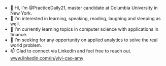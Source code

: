 - 👋 Hi, I’m @PracticeDaily21, master candidate at Columbia University in New York.
- 👀 I’m interested in learning, speaking, reading, laughing and sleeping as well.
- 🌱 I’m currently learning topics in computer science with applications in finance.
- 💞️ I’m seeking for any opportunity on applied analytics to solve the real world problem. 
- 📫 Glad to connect via LinkedIn and feel free to reach out. www.linkedin.com/in/yiyi-cao-amy

<!---
PracticeDaily21/PracticeDaily21 is a ✨ special ✨ repository because its `README.md` (this file) appears on your GitHub profile.
You can click the Preview link to take a look at your changes. 
--->
